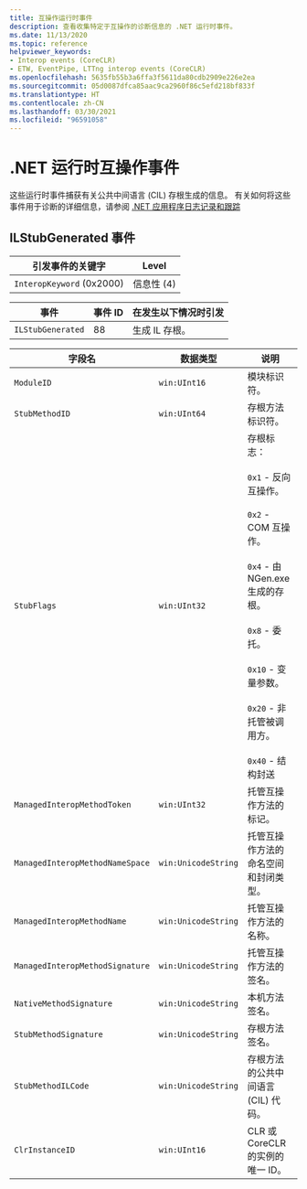 ```yaml
---
title: 互操作运行时事件
description: 查看收集特定于互操作的诊断信息的 .NET 运行时事件。
ms.date: 11/13/2020
ms.topic: reference
helpviewer_keywords:
- Interop events (CoreCLR)
- ETW, EventPipe, LTTng interop events (CoreCLR)
ms.openlocfilehash: 5635fb55b3a6ffa3f5611da80cdb2909e226e2ea
ms.sourcegitcommit: 05d0087dfca85aac9ca2960f86c5efd218bf833f
ms.translationtype: HT
ms.contentlocale: zh-CN
ms.lasthandoff: 03/30/2021
ms.locfileid: "96591058"
---
```

# <a name="net-runtime-interop-events"></a>.NET 运行时互操作事件

这些运行时事件捕获有关公共中间语言 (CIL) 存根生成的信息。 有关如何将这些事件用于诊断的详细信息，请参阅 [.NET 应用程序日志记录和跟踪](../../core/diagnostics/logging-tracing.md)

## <a name="ilstubgenerated-event"></a>ILStubGenerated 事件

|引发事件的关键字|Level|
|-----------------------------------|-----------|
|`InteropKeyword` (0x2000)|信息性 (4)|
  
|事件|事件 ID|在发生以下情况时引发|
|-----------|--------------|-----------------|
|`ILStubGenerated`|88|生成 IL 存根。|

|字段名|数据类型|说明|
|----------------|---------------|-----------------|
|`ModuleID`|`win:UInt16`|模块标识符。|
|`StubMethodID`|`win:UInt64`|存根方法标识符。|
|`StubFlags`|`win:UInt32`|存根标志：<br /><br /> `0x1` - 反向互操作。<br /><br /> `0x2` - COM 互操作。<br /><br /> `0x4` - 由 NGen.exe 生成的存根。<br /><br /> `0x8` - 委托。<br /><br /> `0x10` - 变量参数。<br /><br /> `0x20` - 非托管被调用方。<br /><br /> `0x40` - 结构封送|
|`ManagedInteropMethodToken`|`win:UInt32`|托管互操作方法的标记。|
|`ManagedInteropMethodNameSpace`|`win:UnicodeString`|托管互操作方法的命名空间和封闭类型。|
|`ManagedInteropMethodName`|`win:UnicodeString`|托管互操作方法的名称。|
|`ManagedInteropMethodSignature`|`win:UnicodeString`|托管互操作方法的签名。|
|`NativeMethodSignature`|`win:UnicodeString`|本机方法签名。|
|`StubMethodSignature`|`win:UnicodeString`|存根方法签名。|
|`StubMethodILCode`|`win:UnicodeString`|存根方法的公共中间语言 (CIL) 代码。|
|`ClrInstanceID`|`win:UInt16`|CLR 或 CoreCLR 的实例的唯一 ID。|
